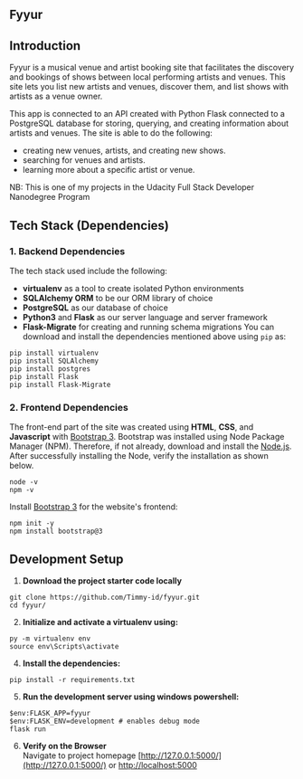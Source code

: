 Fyyur
-----

## Introduction

Fyyur is a musical venue and artist booking site that facilitates the discovery and bookings of shows between local performing artists and venues. This site lets you list new artists and venues, discover them, and list shows with artists as a venue owner.

This app is connected to an API created with Python Flask connected to a PostgreSQL database for storing, querying, and creating information about artists and venues. The site is able to do the following:

* creating new venues, artists, and creating new shows.
* searching for venues and artists.
* learning more about a specific artist or venue.

NB: This is one of my projects in the Udacity Full Stack Developer Nanodegree Program

## Tech Stack (Dependencies)

### 1. Backend Dependencies
The tech stack used include the following:
 * **virtualenv** as a tool to create isolated Python environments
 * **SQLAlchemy ORM** to be our ORM library of choice
 * **PostgreSQL** as our database of choice
 * **Python3** and **Flask** as our server language and server framework
 * **Flask-Migrate** for creating and running schema migrations
You can download and install the dependencies mentioned above using `pip` as:
```
pip install virtualenv
pip install SQLAlchemy
pip install postgres
pip install Flask
pip install Flask-Migrate
```

### 2. Frontend Dependencies
The front-end part of the site was created using **HTML**, **CSS**, and **Javascript** with [Bootstrap 3](https://getbootstrap.com/docs/3.4/customize/). Bootstrap was installed using Node Package Manager (NPM). Therefore, if not already, download and install the [Node.js](https://nodejs.org/en/download/). After successfully installing the Node, verify the installation as shown below.
```
node -v
npm -v
```
Install [Bootstrap 3](https://getbootstrap.com/docs/3.3/getting-started/) for the website's frontend:
```
npm init -y
npm install bootstrap@3
```

## Development Setup
1. **Download the project starter code locally**
```
git clone https://github.com/Timmy-id/fyyur.git
cd fyyur/ 
```

2. **Initialize and activate a virtualenv using:**
```
py -m virtualenv env
source env\Scripts\activate
```

4. **Install the dependencies:**
```
pip install -r requirements.txt
```

5. **Run the development server using windows powershell:**
```
$env:FLASK_APP=fyyur
$env:FLASK_ENV=development # enables debug mode
flask run
```

6. **Verify on the Browser**<br>
Navigate to project homepage [http://127.0.0.1:5000/](http://127.0.0.1:5000/) or [http://localhost:5000](http://localhost:5000) 

